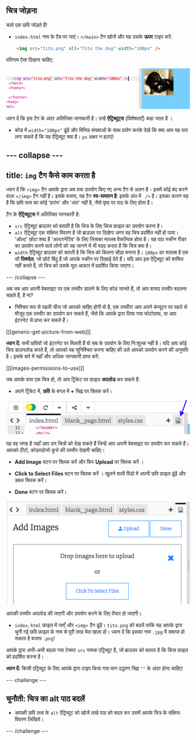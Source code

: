 ## चित्र जोड़ना

चलो एक छवि जोड़ते हैं!

- `index.html` नाम के टैब पर जाएं। `</main>` टैग खोजें और यह उसके **ऊपर** टाइप करें: 

```html
    <img src="tito.png" alt="Tito the dog" width="100px" />
```

परिणाम ऐसा दिखना चाहिए:

![छवि कोड और टिटो की तस्वीर](images/egImgCodeTito.png)

ध्यान दें कि इस टैग के अंदर अतिरिक्त जानकारी है। उन्हें **ऐट्रिब्यूट्स** (विशेषताएँ) कहा जाता है ।

- कोड में `width="100px"` ढूंढें और विभिन्न संख्याओं के साथ प्रयोग करके देखें कि क्या आप यह पता लगा सकते हैं कि यह ऐट्रिब्यूट क्या है। `px` अक्षर न हटाएं!

--- collapse ---
---
title: `img` टैग कैसे काम करता है
---

ध्यान दें कि `<img>` टैग आपके द्वारा अब तक उपयोग किए गए अन्य टैग से अलग है - इसमें कोई बंद करने वाला `</img>` टैग नहीं है। इसके बजाय, यह टैग **स्व-समापन है**: इसके अंत में ` />` है। इसका कारण यह है कि छवि तत्व का कोई 'प्रारंभ' और 'अंत' नहीं है, जैसे पृष्ठ पर पाठ के लिए होता है।

टैग के **ऐट्रिब्यूट्स** में अतिरिक्त जानकारी है:

- `src` ऐट्रिब्यूट ब्राउज़र को बताती है कि चित्र के लिए किस फ़ाइल का उपयोग करना है। 
- `alt` ऐट्रिब्यूट एक संक्षिप्त विवरण है जो ब्राउज़र पर दिखेगा अगर वह चित्र प्रदर्शित नहीं हो पाया। 'ऑल्ट' छोटा शब्द है 'अल्टरनेटिव' के लिए जिसका मतलब वैकल्पिक होता है। यह पाठ स्क्रीन रीडर का उपयोग करने वाले लोगों को यह जानने में भी मदद करता है कि चित्र क्या है।
- `width` ऐट्रिब्यूट ब्राउज़र को बताती है कि चित्र को कितना चौड़ा बनाना है। `100px` का मतलब है एक सौ **पिक्सेल**, जो छोटे बिंदु हैं जो आपके स्क्रीन पर दिखाई देते हैं। यदि आप इस ऐट्रिब्यूट को शामिल नहीं करते हैं, तो चित्र को उसके मूल आकार में प्रदर्शित किया जाएगा।

--- /collapse ---

अब जब आप अपनी वेबसाइट पर एक तस्वीर डालने के लिए कोड जानते हैं, तो आप शायद तस्वीर बदलना चाहते हैं, है ना?

- निश्चित रूप से पहली चीज जो आपको चाहिए होगी वो है, एक तस्वीर! आप अपने कंप्यूटर पर पहले से मौजूद एक तस्वीर का उपयोग कर सकते हैं, जैसे कि आपके द्वारा लिया गया फोटोग्राफ, या आप इंटरनेट से प्राप्त कर सकते हैं।

[[[generic-get-picture-from-web]]]

**ध्यान दें:** सभी छवियों जो इंटरनेट पर मिलती हैं वो सब के उपयोग के लिए नि:शुल्क नहीं है। यदि आप कोई चित्र डाउनलोड करते हैं, तो आपको यह सुनिश्चित करना चाहिए की उसे आपको उपयोग करने की अनुमति है। इसके बारे में यहाँ और अधिक जानकारी प्राप्त करें:

[[[images-permissions-to-use]]]

जब आपके पास एक चित्र हो, तो आप ट्रिंकेट पर फ़ाइल **अपलोड** कर सकते हैं:

- अपने ट्रिंकेट में, **छवि** के बगल में **+** चिह्न पर क्लिक करें। 

![छवि आइकन](images/tktImageIconArrow.png)

यह वह जगह है जहाँ आप उन चित्रों को देख सकते हैं जिन्हें आप अपनी वेबसाइट पर उपयोग कर सकते हैं। आपको टीटो, कोडरडोजो कुत्ते की तस्वीर देखनी चाहिए।

- **Add Image** बटन पर क्लिक करें और फिर **Upload** पर क्लिक करें ।

- **Click to Select Files** बटन पर क्लिक करें । खुलने वाली विंडो में अपनी छवि फ़ाइल ढूंढें और डबल क्लिक करें।

- **Done** बटन पर क्लिक करें।

![छवि अपलोड क्षेत्र](images/tktUploadImages.png)

आपकी तस्वीर अपलोड की जाएगी और उपयोग करने के लिए तैयार हो जाएगी।

- `index.html` फ़ाइल में जाएँ और `<img>` टैग ढूंढें। `tito.png` को बदलें ताकि यह आपके द्वारा चुनी गई छवि फ़ाइल के नाम से पूरी तरह मेल खाता हो। ध्यान दें कि इसका नाम `.jpg` में समाप्त हो सकता है बजाय `.png`!

आपके द्वारा अभी-अभी बदला गया टेक्स्ट `src` नामक एट्रिब्यूट है, जो ब्राउज़र को बताता है कि किस फ़ाइल को प्रदर्शित करना है।

**ध्यान दें:** किसी एट्रिब्यूट के लिए आपके द्वारा टाइप किया गया मान उद्धरण चिह्न `""` के अंदर होना चाहिए!

--- challenge ---

## चुनौती: चित्र का alt पाठ बदलें

- आपकी छवि तत्व के `alt` ऐट्रिब्यूट को खोजें लखे पाठ को बदल कर उसमें आपके चित्र के संक्षिप्त विवरण लिखिये। 

--- /challenge ---